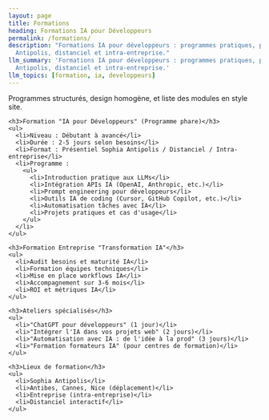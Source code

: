 ```yaml
---
layout: page
title: Formations
heading: Formations IA pour Développeurs
permalink: /formations/
description: "Formations IA pour développeurs : programmes pratiques, présentiel Sophia
  Antipolis, distanciel et intra-entreprise."
llm_summary: 'Formations IA pour développeurs : programmes pratiques, présentiel Sophia
  Antipolis, distanciel et intra-entreprise.'
llm_topics: [formation, ia, developpeurs]
---
```

<section class="formations-section" id="formations">
  <div class="container">
    <p class="section-description">Programmes structurés, design homogène, et liste des modules en style site.</p>

    <h3>Formation "IA pour Développeurs" (Programme phare)</h3>
    <ul>
      <li>Niveau : Débutant à avancé</li>
      <li>Durée : 2-5 jours selon besoins</li>
      <li>Format : Présentiel Sophia Antipolis / Distanciel / Intra-entreprise</li>
      <li>Programme :
        <ul>
          <li>Introduction pratique aux LLMs</li>
          <li>Intégration APIs IA (OpenAI, Anthropic, etc.)</li>
          <li>Prompt engineering pour développeurs</li>
          <li>Outils IA de coding (Cursor, GitHub Copilot, etc.)</li>
          <li>Automatisation tâches avec IA</li>
          <li>Projets pratiques et cas d'usage</li>
        </ul>
      </li>
    </ul>

    <h3>Formation Entreprise "Transformation IA"</h3>
    <ul>
      <li>Audit besoins et maturité IA</li>
      <li>Formation équipes techniques</li>
      <li>Mise en place workflows IA</li>
      <li>Accompagnement sur 3-6 mois</li>
      <li>ROI et métriques IA</li>
    </ul>

    <h3>Ateliers spécialisés</h3>
    <ul>
      <li>"ChatGPT pour développeurs" (1 jour)</li>
      <li>"Intégrer l'IA dans vos projets web" (2 jours)</li>
      <li>"Automatisation avec IA : de l'idée à la prod" (3 jours)</li>
      <li>"Formation formateurs IA" (pour centres de formation)</li>
    </ul>

    <h3>Lieux de formation</h3>
    <ul>
      <li>Sophia Antipolis</li>
      <li>Antibes, Cannes, Nice (déplacement)</li>
      <li>Entreprise (intra-entreprise)</li>
      <li>Distanciel interactif</li>
    </ul>
  </div>
</section>


<script type="application/ld+json">
{
  "@context": "https://schema.org",
  "@type": "Course",
  "name": "Formation IA pour développeurs",
  "description": {{ page.description | jsonify }},
  "provider": { "@type": "Person", "name": "Nicolas Dabène" },
  "url": "{{ page.url | absolute_url }}"
}
</script>